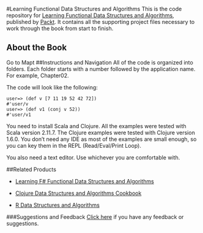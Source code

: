#Learning Functional Data Structures and Algorithms
This is the code repository for [Learning Functional Data Structures and Algorithms](https://www.packtpub.com/application-development/learning-functional-data-structures-and-algorithms?utm_source=github&utm_medium=repository&utm_campaign=9781785888731), published by [Packt](https://www.packtpub.com/?utm_source=github). It contains all the supporting project files necessary to work through the book from start to finish.
## About the Book
Go to Mapt
##Instructions and Navigation
All of the code is organized into folders. Each folder starts with a number followed by the application name. For example, Chapter02.



The code will look like the following:
```
user=> (def v [7 11 19 52 42 72]) 
#'user/v 
user=> (def v1 (conj v 52)) 
#'user/v1 
```

You need to install Scala and Clojure. All the examples were tested with Scala version 2.11.7.  The Clojure examples were tested with Clojure version 1.6.0. You don’t need any IDE as most of the examples are small enough, so you can key them in the REPL (Read/Eval/Print Loop).

You also need a text editor. Use whichever you are comfortable with.

##Related Products
* [Learning F# Functional Data Structures and Algorithms](https://www.packtpub.com/application-development/learning-f-functional-data-structures-and-algorithms?utm_source=github&utm_medium=repository&utm_campaign=9781783558476)

* [Clojure Data Structures and Algorithms Cookbook](https://www.packtpub.com/application-development/clojure-data-structures-and-algorithms-cookbook?utm_source=github&utm_medium=repository&utm_campaign=9781785281457)

* [R Data Structures and Algorithms](https://www.packtpub.com/application-development/r-data-structures-and-algorithms?utm_source=github&utm_medium=repository&utm_campaign=9781786465153)

###Suggestions and Feedback
[Click here](https://docs.google.com/forms/d/e/1FAIpQLSe5qwunkGf6PUvzPirPDtuy1Du5Rlzew23UBp2S-P3wB-GcwQ/viewform) if you have any feedback or suggestions.
